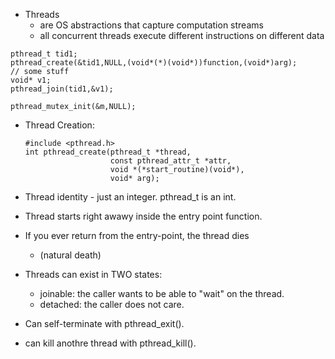- Threads
	- are OS abstractions that capture computation streams
	- all concurrent threads execute different instructions on different data
~~~
pthread_t tid1;
pthread_create(&tid1,NULL,(void*(*)(void*))function,(void*)arg);
// some stuff
void* v1;
pthread_join(tid1,&v1);
~~~

~~~
pthread_mutex_init(&m,NULL);
~~~

- Thread Creation:
	~~~
	#include <pthread.h>
	int pthread_create(pthread_t *thread,			
					   const pthread_attr_t *attr,
					   void *(*start_routine)(void*),
					   void* arg);
	~~~
- Thread identity - just an integer. pthread_t is an int.
- Thread starts right awawy inside the entry point function.
- If you ever return from the entry-point, the thread dies
	- (natural death)

- Threads can exist in TWO states:
	- joinable: the caller wants to be able to "wait" on the thread.
	- detached: the caller does not care.

- Can self-terminate with pthread_exit().
- can kill anothre thread with pthread_kill().